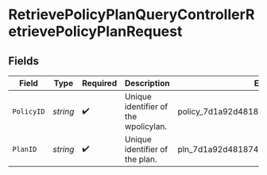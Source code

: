 # RetrievePolicyPlanQueryControllerRetrievePolicyPlanRequest


## Fields

| Field                                   | Type                                    | Required                                | Description                             | Example                                 |
| --------------------------------------- | --------------------------------------- | --------------------------------------- | --------------------------------------- | --------------------------------------- |
| `PolicyID`                              | *string*                                | :heavy_check_mark:                      | Unique identifier of the wpolicylan.    | policy_7d1a92d4818748e58158926ca09706bc |
| `PlanID`                                | *string*                                | :heavy_check_mark:                      | Unique identifier of the plan.          | pln_7d1a92d4818748e58158926ca09706bc    |